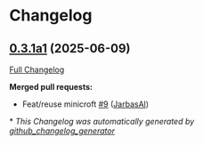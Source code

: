 # Changelog

## [0.3.1a1](https://github.com/TigreGotico/ovoscope/tree/0.3.1a1) (2025-06-09)

[Full Changelog](https://github.com/TigreGotico/ovoscope/compare/0.3.0...0.3.1a1)

**Merged pull requests:**

- Feat/reuse minicroft [\#9](https://github.com/TigreGotico/ovoscope/pull/9) ([JarbasAl](https://github.com/JarbasAl))



\* *This Changelog was automatically generated by [github_changelog_generator](https://github.com/github-changelog-generator/github-changelog-generator)*
